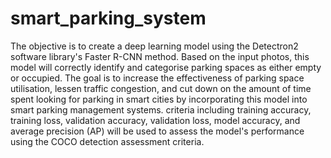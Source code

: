 # smart_parking_system
The objective is to create a deep learning model using the Detectron2 software library's Faster R-CNN method. Based on the input photos, this model will correctly identify and categorise parking spaces as either empty or occupied. The goal is to increase the effectiveness of parking space utilisation, lessen traffic congestion, and cut down on the amount of time spent looking for parking in smart cities by incorporating this model into smart parking management systems. criteria including training accuracy, training loss, validation accuracy, validation loss, model accuracy, and average precision (AP) will be used to assess the model's performance using the COCO detection assessment criteria.
